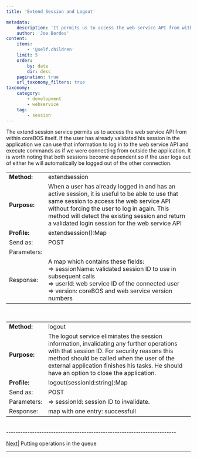 ```yaml
---
title: 'Extend Session and Logout'

metadata:
    description: 'It permits us to access the web service API from within coreBOS itself.'
    author: 'Joe Bordes'
content:
    items:
        - '@self.children'
    limit: 5
    order:
        by: date
        dir: desc
    pagination: true
    url_taxonomy_filters: true
taxonomy:
    category:
        - development
        - webservice
    tag:
        - session
---
```


The extend session service permits us to access the web service API from within coreBOS itself. If the user has already validated his session in the application we can use that information to log in to the web service API and execute commands as if we were connecting from outside the application. It is worth noting that both sessions become dependent so if the user logs out of either he will automatically be logged out of the other connection.

<table class="table table-striped">
<tbody>
<tr>
<td><strong>Method:</strong></td>
<td>extendsession</th>
</tr>
<tr>
<td><strong>Purpose:</strong></td>
<td>When a user has already logged in and has an active session, it is useful to be able to use that same session to access the web service API without forcing the user to log in again. This method will detect the existing session and return a validated login session for the web service API</td>
</tr>
<tr>
<td><strong>Profile:</strong></td>
<td>extendsession():Map</td>
</tr>
<tr>
<td>Send as:</td>
<td>POST</td>
</tr>
<tr>
<td>Parameters:</td>
<td></td> 
</tr>
<td>Response:</td>
<td>A map which contains these fields:<br />
=&gt; sessionName: validated session ID to use in subsequent calls<br />
=&gt; userId: web service ID of the connected user<br />
=&gt; version: coreBOS and web service version numbers</td>
</tr>
</tbody>
</table>

<br>

<table class="table table-striped">
<tbody>
<tr>
<td><strong>Method:</strong></td>
<td>logout</th>
</tr>
<tr>
<td><strong>Purpose:</strong></td>
<td>The logout service eliminates the session information, invalidating any further operations with that session ID. For security reasons this method should be called when the user of the external application finishes his tasks. He should have an option to close the application.</td>
</tr>
<tr>
<td><strong>Profile:</strong></td>
<td>logout(sessionId:string):Map</td>
</tr>
<tr>
<td>Send as:</td>
<td>POST</td>
</tr>
<tr>
<td>Parameters:</td>
<td>=&gt; sessionId: session ID to invalidate.</td>
</tr>
<td>Response:</td>
<td>map with one entry: successfull</td>
</tr>
</tbody>
</table>

<br>
------------------------------------------------------------------------

[Next](../../14.wsqueuing)| Putting operations in the queue

------------------------------------------------------------------------

